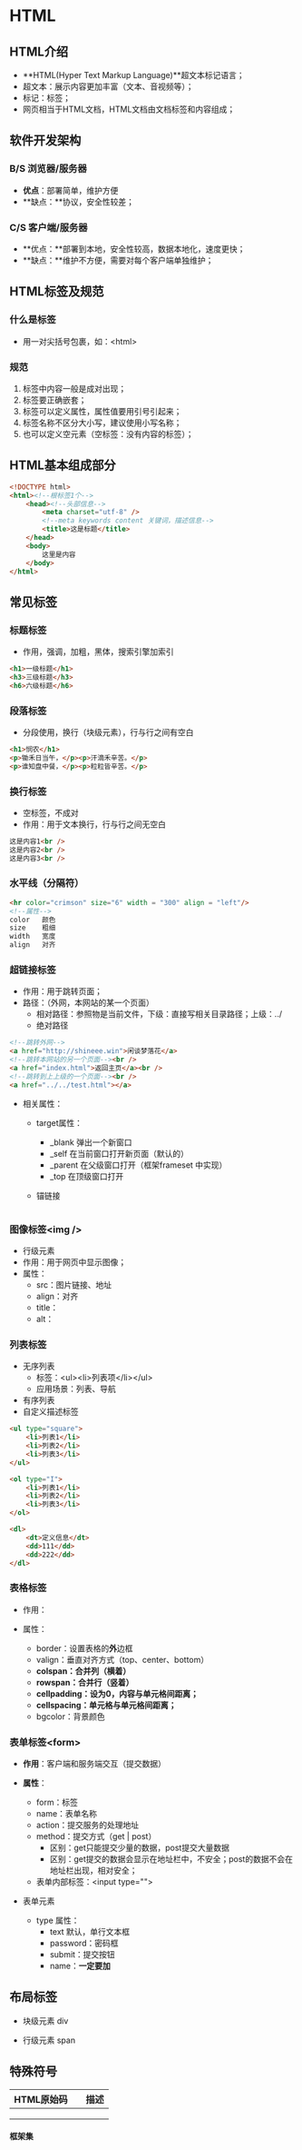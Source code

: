 # HTML

## HTML介绍

- **HTML(Hyper Text Markup Language)**超文本标记语言；
- 超文本：展示内容更加丰富（文本、音视频等）；
- 标记：标签；
- 网页相当于HTML文档，HTML文档由文档标签和内容组成；



## 软件开发架构

### B/S 浏览器/服务器

- **优点**：部署简单，维护方便
- **缺点：**协议，安全性较差；



### C/S 客户端/服务器

- **优点：**部署到本地，安全性较高，数据本地化，速度更快；
- **缺点：**维护不方便，需要对每个客户端单独维护；



## HTML标签及规范

### 什么是标签

- 用一对尖括号包裹，如：\<html>

### 规范

1. 标签中内容一般是成对出现；
2. 标签要正确嵌套；
3. 标签可以定义属性，属性值要用引号引起来；
4. 标签名称不区分大小写，建议使用小写名称；
5. 也可以定义空元素（空标签：没有内容的标签）；



## HTML基本组成部分

```html
<!DOCTYPE html>
<html><!--根标签1个-->
	<head><!--头部信息-->
		<meta charset="utf-8" />
        <!--meta keywords content 关键词，描述信息-->
		<title>这是标题</title>
	</head>
	<body>
		这里是内容
	</body>
</html>
```



## 常见标签

### 标题标签

- 作用，强调，加粗，黑体，搜索引擎加索引

```html
<h1>一级标题</h1>
<h3>三级标题</h3>
<h6>六级标题</h6>
```

### 段落标签

- 分段使用，换行（块级元素），行与行之间有空白

```html
<h1>悯农</h1>
<p>锄禾日当午，</p><p>汗滴禾辛苦。</p>
<p>谁知盘中餐，</p><p>粒粒皆辛苦。</p>
```

### 换行标签

- 空标签，不成对
- 作用：用于文本换行，行与行之间无空白

```html
这是内容1<br />
这是内容2<br />
这是内容3<br />
```



### 水平线（分隔符）

```html
<hr color="crimson" size="6" width = "300" align = "left"/>
<!--属性-->
color   颜色
size    粗细
width   宽度
align   对齐
```



### 超链接标签

- 作用：用于跳转页面；
- 路径：（外网，本网站的某一个页面）
  - 相对路径：参照物是当前文件，下级：直接写相关目录路径；上级：../
  - 绝对路径

```html
<!--跳转外网-->
<a href="http://shineee.win">闲谈梦落花</a>
<!--跳转本网站的另一个页面--><br />
<a href="index.html">返回主页</a><br />
<!--跳转到上上级的一个页面--><br />
<a href="../../test.html"></a>
```

- 相关属性：
  - target属性：
    - \_blank     弹出一个新窗口
    - \_self        在当前窗口打开新页面（默认的）
    - \_parent   在父级窗口打开（框架frameset 中实现）
    - \_top        在顶级窗口打开

  - 锚链接

  ```html
  
  ```

  

### 图像标签\<img />

- 行级元素
- 作用：用于网页中显示图像；
- 属性：
  - src：图片链接、地址
  - align：对齐
  - title：
  - alt：



### 列表标签

- 无序列表
  - 标签：\<ul>\<li>列表项\</li>\</ul>
  - 应用场景：列表、导航
- 有序列表
- 自定义描述标签

```html
<ul type="square">
    <li>列表1</li>
    <li>列表2</li>
    <li>列表3</li>
</ul>

<ol type="I">
    <li>列表1</li>
    <li>列表2</li>
    <li>列表3</li>
</ol>

<dl>
    <dt>定义信息</dt>
    <dd>111</dd>
    <dd>222</dd>
</dl>
```

### 表格标签

- 作用：

- 属性：
  - border：设置表格的**外**边框
  - valign：垂直对齐方式（top、center、bottom）
  - **colspan：合并列（横着）**
  - **rowspan：合并行（竖着）**
  - **cellpadding：设为0，内容与单元格间距离；**
  - **cellspacing：单元格与单元格间距离；**
  - bgcolor：背景颜色



### 表单标签\<form>

- **作用**：客户端和服务端交互（提交数据）

- **属性**：
  - form：标签
  - name：表单名称
  - action：提交服务的处理地址
  - method：提交方式（get | post）
    - 区别：get只能提交少量的数据，post提交大量数据
    - 区别：get提交的数据会显示在地址栏中，不安全；post的数据不会在地址栏出现，相对安全；
  - 表单内部标签：\<input type="">
- 表单元素
  - type 属性：
    - text 默认，单行文本框
    - password：密码框
    - submit：提交按钮
    - name：**一定要加**





## 布局标签

- 块级元素 div

- 行级元素 span





## 特殊符号

| HTML原始码 |      | 描述 |
| ---------- | ---- | ---- |
|            |      |      |
|            |      |      |
|            |      |      |





#### 框架集